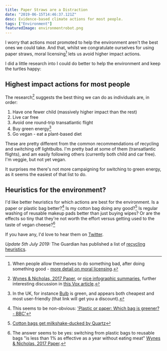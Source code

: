 ```yaml
---
title: Paper Straws are a Distraction
date: "2019-06-15T14:46:37.121Z"
desc: Evidence-based climate actions for most people.
tags: ["Environment"]
featuredImage: environmentrobot.png
---
```


I worry that actions most promoted to help the environment aren't the best ones we could take. And that, whilst we congratulate ourselves for using paper straws, moral licensing[^1] lets us avoid higher impact actions. 

I did a little research into I could do better to help the environment and keep the turtles happy:

## Highest impact actions for most people

The research[^2] suggests the best thing we can do as individuals are, in order:

1. Have one fewer child (massively higher impact than the rest)
2. Live car free
3. Avoid one round-trip transatlantic flight
4. Buy green energy[^3]
5. Go vegan - eat a plant-based diet

These are pretty different from the common recommendations of recycling and switching off lightbulbs. I'm pretty bad at some of them (transatlantic flights), and am easily following others (currently both child and car free). I'm veggie, but not yet vegan.

It surprises me there's not more campaigning for switching to green energy, as it seems the easiest of that list to do.

## Heuristics for the environment?

I'd like better heuristics for which actions are best for the environment. Is a paper or plastic bag better?[^4] Is my cotton bag doing any good?[^5] Is regular washing of reusable makeup pads better than just buying wipes? Or are the effects so tiny that they're not worth the effort versus getting used to the taste of vegan cheese?[^6]

If you have any, I'd love to hear them on [Twitter](http://twitter.com/jennyhbren).

*Update 5th July 2019:* The Guardian has published a list of [recycling heuristics](https://www.theguardian.com/environment/2019/jul/02/use-compostable-plastic-and-the-16-other-essential-rules-of-effective-recycling).

[^1]: When people allow themselves to do something bad, after doing something good - [more detail on moral licensing](https://www.behavioraleconomics.com/resources/mini-encyclopedia-of-be/licensing-effect/).

[^2]: [Wynes & Nicholas, 2017 Paper](https://iopscience.iop.org/article/10.1088/1748-9326/aa7541), or [nice infographic summaries](http://www.kimnicholas.com/responding-to-climate-change.html), further interesting discussion in [this Vox article](https://www.vox.com/energy-and-environment/2017/7/14/15963544/climate-change-individual-choices).

[^3]: In the UK, for instance [Bulb](bulb.co.uk/refer/niklasb7550) is green, and appears both cheapest and most user-friendly (that link will get you a discount).

[^4]: This seems to be non-obvious: ['Plastic or paper: Which bag is greener? - BBC'](https://www.bbc.co.uk/news/business-47027792)

[^5]: [Cotton bags get milkshake-ducked by Quartz](https://qz.com/1585027/when-it-comes-to-climate-change-cotton-totes-might-be-worse-than-plastic/)

[^6]: The answer seems to be yes: switching from plastic bags to reusable bags "is less than 1% as effective as a year without eating meat" [Wynes & Nicholas, 2017 Paper](https://iopscience.iop.org/article/10.1088/1748-9326/aa7541).
